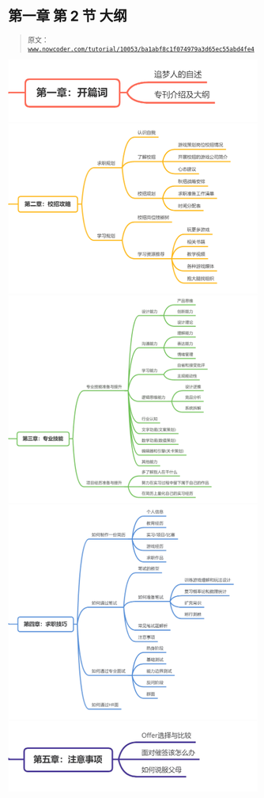 # 第一章 第 2 节 大纲

> 原文：[`www.nowcoder.com/tutorial/10053/ba1abf8c1f074979a3d65ec55abd4fe4`](https://www.nowcoder.com/tutorial/10053/ba1abf8c1f074979a3d65ec55abd4fe4)

![](img/3f5c801cbd5981f27024a1923245f5ef.png)![](img/a54fffd8395e32a591df471612fab072.png)
![](img/df06cfb49d588d90b39ce98f2d0b6ac8.png)
![](img/36d132ce6b423f5333bf8ceaf96c3569.png)
![](img/0e8fcbd52dbe6b462a61c14d1618fa30.png)